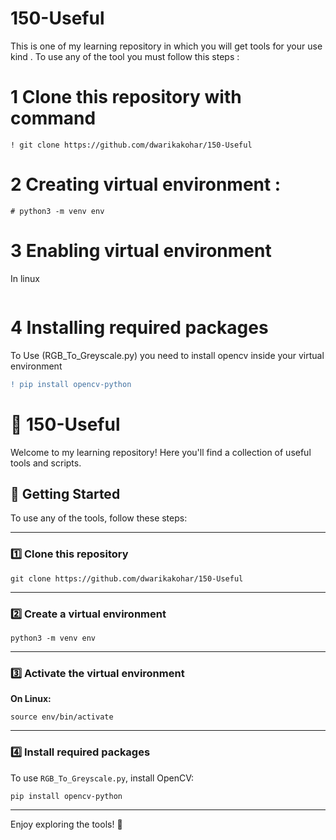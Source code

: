 # 150-Useful
This is one of my learning repository in which you will get tools for your use kind .
To use any of the tool you must follow this steps :

# 1 Clone this repository with command 
```dif
! git clone https://github.com/dwarikakohar/150-Useful 
```

# 2 Creating virtual environment : 
```dif   
# python3 -m venv env
```

# 3 Enabling virtual environment 

In linux
```dif   
```

# 4 Installing required packages
To Use (RGB_To_Greyscale.py) you need to install opencv inside your virtual environment
```diff
! pip install opencv-python

```
#

# 🌈 150-Useful
Welcome to my learning repository! Here you'll find a collection of useful tools and scripts.

## 🚀 Getting Started
To use any of the tools, follow these steps:

---

### 1️⃣ Clone this repository
```ansi
git clone https://github.com/dwarikakohar/150-Useful
```

---

### 2️⃣ Create a virtual environment
```ansi
python3 -m venv env
```

---

### 3️⃣ Activate the virtual environment
**On Linux:**
```ansi
source env/bin/activate
```

---

### 4️⃣ Install required packages
To use `RGB_To_Greyscale.py`, install OpenCV:
```ansi
pip install opencv-python
```

---

Enjoy exploring the tools! 🎨

